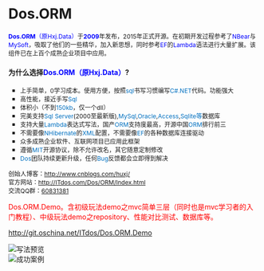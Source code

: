 # Dos.ORM
<div>
    <span style="font-size: 12px;"><strong><span style="color:blue;">Dos.ORM</span></strong><span style="color:blue;">（原Hxj.Data）</span>于<strong><span style="color:blue;">2009</span></strong>年发布，2015年正式开源。在初期开发过程参考了<span style="color:blue;">NBear</span>与<span style="color:blue;">MySoft</span>，吸取了他们的一些精华，加入新思想，同时参考<span style="color:blue;">EF</span>的<span style="color:blue;">Lambda</span>语法进行大量扩展。该组件已在上百个成熟企业项目中应用。</span>
</div>
<h4>
    为什么选择<span style="color:blue;">Dos.ORM（原Hxj.Data）</span>?
</h4>
<ul style="list-style-type: square;" class=" list-paddingleft-2">
    <li>
        <span style="font-size: 12px;">上手简单，<span style="font-size: 12px; white-space: normal;">0学习成本。</span>使用方便，按照<span style="font-size: 12px; color: rgb(0, 112, 192);">sql</span>书写习惯编写<span style="font-size: 12px; color: rgb(0, 112, 192);">C#.NET</span>代码。功能强大</span>
    </li>
    <li>
        <span style="font-size: 12px;">高性能，接近手写<span style="font-size: 12px; color: rgb(0, 112, 192);">Sql</span></span>
    </li>
    <li>
        <span style="font-size: 12px;">体积小（不到<span style="font-size: 12px; color: rgb(0, 112, 192);">150kb</span>，仅一个dll）</span>
    </li>
    <li>
        <span style="font-size: 12px;">完美支持<span style="font-size: 12px; color: rgb(0, 112, 192);">Sql Server</span>(2000至最新版),<span style="font-size: 12px; color: rgb(0, 112, 192);">MySql</span>,<span style="font-size: 12px; color: rgb(0, 112, 192);">Oracle</span>,<span style="font-size: 12px; color: rgb(0, 112, 192);">Access</span>,<span style="font-size: 12px; color: rgb(0, 112, 192);">Sqlite等</span>数据库</span>
    </li>
    <li>
        <span style="font-size: 12px;">支持大量<span style="font-size: 12px; color: rgb(0, 112, 192);">Lambda</span>表达式写法，国产<span style="font-size: 12px; color: rgb(0, 112, 192);">ORM</span>支持度最高，开源中国<span style="font-size: 12px; color: rgb(0, 112, 192);">ORM</span>排行前三</span>
    </li>
    <li>
        <span style="font-size: 12px;">不需要像<span style="font-size: 12px; color: rgb(0, 112, 192);">NHibernate</span>的<span style="font-size: 12px; color: rgb(0, 112, 192);">XML</span>配置，不需要像<span style="font-size: 12px; color: rgb(0, 112, 192);">EF</span>的各种数据库连接驱动</span>
    </li>
    <li>
        <span style="font-size: 12px;">众多成熟企业软件、互联网项目已应用此框架</span>
    </li>
    <li>
        <span style="font-size: 12px;">遵循<span style="font-size: 12px; color: rgb(0, 112, 192);">MIT</span>开源协议，除不允许改名，其它随意定制修改</span>
    </li>
    <li>
        <span style="font-size: 12px; color: rgb(0, 112, 192);">Dos</span><span style="font-size: 12px;">团队持续更新升级，任何<span style="font-size: 12px; color: rgb(0, 112, 192);">Bug</span>反馈都会立即得到解决</span>
    </li>
</ul>
<div>
    <span style="font-size: 12px;">创始人博客：</span><a href="http://www.cnblogs.com/huxj/" _src="http://www.cnblogs.com/huxj/" target="_blank" style="font-size: 12px; "><span style="font-size: 12px;">http://www.cnblogs.com/huxj/</span></a>
</div>
<div>
    <span style="font-size: 12px;">官方网站：</span><a href="http://www.itdos.com/Dos/ORM/Index.html" target="_blank" _href="http://www.itdos.com/Dos/ORM/Index.html" textvalue="http://www.itdos.com/Dos/ORM/Index.html" style="font-size: 12px; "><span style="font-size: 12px;">http://ITdos.com/Dos/ORM/Index.html</span></a>
</div>
<div>
    <span style="font-size: 12px;">交流QQ群：</span><a href="http://jq.qq.com/?_wv=1027&k=UlJ53g" target="_blank" _href="http://jq.qq.com/?_wv=1027&k=UlJ53g" style="font-size: 12px; "><span style="font-size: 12px;">60831381</span></a>
</div>
<div>
<p style="color:red;">Dos.ORM.Demo。含初级玩法demo之mvc简单三层（同时也是mvc学习者的入门教程）、中级玩法demo之repository、性能对比测试、数据库等。</p>
<p style="color:red;"><a href="http://git.oschina.net/ITdos/Dos.ORM.Demo" target="_blank">http://git.oschina.net/ITdos/Dos.ORM.Demo</a></p>
</div>
<img src="http://file.itdos.com/Upload/Image/CmsNewsEditor/20150602/6356884744883987505297906.jpg" title="写法预览" alt="写法预览"/><br>
<img src="http://file.itdos.com/Upload/Image/CmsNewsEditor/20150802/6357411400246019315744122.jpg" title="成功案例" alt="成功案例"/>